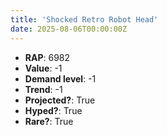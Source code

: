 ```yaml
---
title: 'Shocked Retro Robot Head'
date: 2025-08-06T00:00:00Z
---
```

- **RAP**: 6982
- **Value**: -1
- **Demand level**: -1
- **Trend**: -1
- **Projected?**: True
- **Hyped?**: True
- **Rare?**: True
